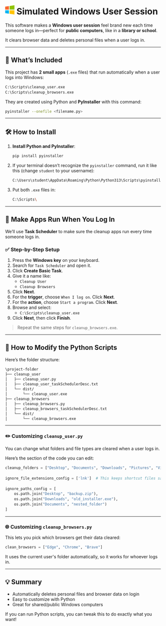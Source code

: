 # <img src="windows_colorful_icon.png" width="30"> Simulated Windows User Session

This software makes a **Windows user session** feel brand new each time someone logs in—perfect for **public computers**, like in a **library or school**.

It clears browser data and deletes personal files when a user logs in.

---

## 📁 What’s Included

This project has **2 small apps** (`.exe` files) that run automatically when a user logs into Windows:

```sh
C:\Scripts\cleanup_user.exe
C:\Scripts\cleanup_browsers.exe
```

They are created using Python and **PyInstaller** with this command:

```sh
pyinstaller --onefile <filename.py>
```

---

## 🛠 How to Install

1. **Install Python and PyInstaller**:

   ```sh
   pip install pyinstaller
   ```

2. If your terminal doesn’t recognize the `pyinstaller` command, run it like this (change `student` to your username):

   ```sh
   C:\Users\student\AppData\Roaming\Python\Python313\Scripts\pyinstaller.exe --onefile cleanup_user.py
   ```

3. Put both `.exe` files in:

   ```sh
   C:\Scripts\
   ```

---

## 🔁 Make Apps Run When You Log In

We’ll use **Task Scheduler** to make sure the cleanup apps run every time someone logs in.

### ✅ Step-by-Step Setup

1. Press the **Windows key** on your keyboard.
2. Search for `Task Scheduler` and open it.
3. Click **Create Basic Task**.
4. Give it a name like:
   - `Cleanup User`
   - `Cleanup Browsers`
5. Click **Next**.
6. For the **trigger**, choose `When I log on`. Click **Next**.
7. For the **action**, choose `Start a program`. Click **Next**.
8. Browse and select:
   - `C:\Scripts\cleanup_user.exe`
9. Click **Next**, then click **Finish**.

> Repeat the same steps for `cleanup_browsers.exe`.

---

## 🧪 How to Modify the Python Scripts

Here’s the folder structure:

```
\project-folder
├── cleanup_user
│   ├── cleanup_user.py
│   ├── cleanup_user_taskSchedulerDesc.txt
│   └── dist/
│       └── cleanup_user.exe
├── cleanup_browsers
│   ├── cleanup_browsers.py
│   ├── cleanup_browsers_taskSchedulerDesc.txt
│   └── dist/
│       └── cleanup_browsers.exe
```

---

### ✏️ Customizing `cleanup_user.py`

You can change what folders and file types are cleared when a user logs in.

Here’s the section of the code you can edit:

```py
cleanup_folders = ["Desktop", "Documents", "Downloads", "Pictures", "Videos", "Music"]

ignore_file_extensions_config = ['lnk']  # This keeps shortcut files safe

ignore_paths_config = [
    os.path.join("Desktop", "backup.zip"),
    os.path.join("Downloads", "old_installer.exe"),
    os.path.join("Documents", "nested_folder")
]
```

---

### 🌐 Customizing `cleanup_browsers.py`

This lets you pick which browsers get their data cleared:

```py
clean_browsers = ["Edge", "Chrome", "Brave"]
```

It uses the current user's folder automatically, so it works for whoever logs in.

---

## 💡 Summary

- Automatically deletes personal files and browser data on login
- Easy to customize with Python
- Great for shared/public Windows computers

If you can run Python scripts, you can tweak this to do exactly what you want!
